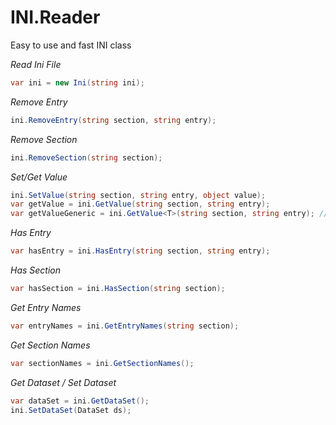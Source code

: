 # INI.Reader
Easy to use and fast INI class

*Read Ini File*
```cs
var ini = new Ini(string ini);
```
*Remove Entry*
```cs
ini.RemoveEntry(string section, string entry);
```
*Remove Section*
```cs
ini.RemoveSection(string section);
```
*Set/Get Value*
```cs
ini.SetValue(string section, string entry, object value);
var getValue = ini.GetValue(string section, string entry);
var getValueGeneric = ini.GetValue<T>(string section, string entry); // Generic
```

*Has Entry*
```cs
var hasEntry = ini.HasEntry(string section, string entry);
```
*Has Section*
```cs
var hasSection = ini.HasSection(string section);
```
*Get Entry Names*
```cs
var entryNames = ini.GetEntryNames(string section);
```
*Get Section Names*
```cs
var sectionNames = ini.GetSectionNames();
```
*Get Dataset / Set Dataset*
```cs
var dataSet = ini.GetDataSet();
ini.SetDataSet(DataSet ds);
```




